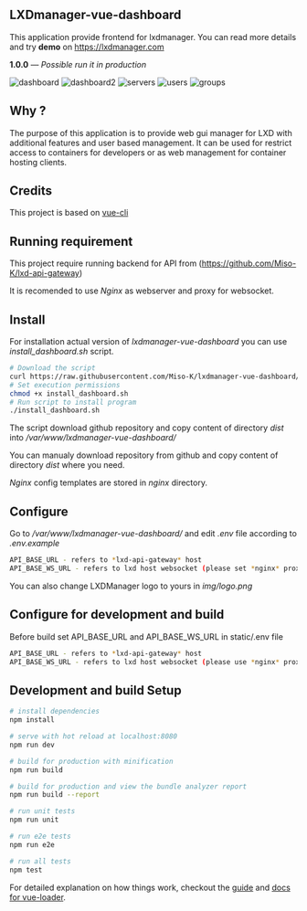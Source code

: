 ## LXDmanager-vue-dashboard

This application provide frontend for lxdmanager.
You can read more details and try **demo** on https://lxdmanager.com

**1.0.0** — *Possible run it in production*

![dashboard](https://user-images.githubusercontent.com/45683353/61130070-1f70cc80-a4b6-11e9-9bd8-2166abad5988.png)
![dashboard2](https://user-images.githubusercontent.com/45683353/61130071-1f70cc80-a4b6-11e9-928d-696e86bb8469.png)
![servers](https://user-images.githubusercontent.com/45683353/61130072-20096300-a4b6-11e9-81b1-9a8a367dc89d.png)
![users](https://user-images.githubusercontent.com/45683353/61130074-20096300-a4b6-11e9-9f7e-456d6fe33069.png)
![groups](https://user-images.githubusercontent.com/45683353/61130075-20096300-a4b6-11e9-95da-e69deb3ccdc0.png)

## Why ?

The purpose of this application is to provide web gui manager for LXD with additional features and user based management.
It can be used for restrict access to containers for developers or as web management for container hosting clients.

## Credits

This project is based on [vue-cli](https://github.com/lxc-webpanel/dashboard-vue)

## Running requirement

This project require running backend for API from (https://github.com/Miso-K/lxd-api-gateway)

It is recomended to use *Nginx* as webserver and proxy for websocket.

## Install
For installation actual version of *lxdmanager-vue-dashboard* you can use *install_dashboard.sh* script.

``` bash
# Download the script
curl https://raw.githubusercontent.com/Miso-K/lxdmanager-vue-dashboard/master/install_dashboard.sh > install_dashboard.sh
# Set execution permissions
chmod +x install_dashboard.sh
# Run script to install program
./install_dashboard.sh
```

The script download github repository and copy content of directory *dist* into */var/www/lxdmanager-vue-dashboard/* 

You can manualy download repository from github and copy content of directory *dist* where you need.

*Nginx* config templates are stored in *nginx* directory.  

## Configure
Go to */var/www/lxdmanager-vue-dashboard/* and edit *.env* file according to *.env.example*

``` bash
API_BASE_URL - refers to *lxd-api-gateway* host 
API_BASE_WS_URL - refers to lxd host websocket (please set *nginx* proxy)
``` 

You can also change LXDManager logo to yours in *img/logo.png*

## Configure for development and build

Before build set API_BASE_URL and API_BASE_WS_URL in static/.env file

``` bash
API_BASE_URL - refers to *lxd-api-gateway* host
API_BASE_WS_URL - refers to lxd host websocket (please use *nginx* proxy)
``` 

## Development and build Setup

``` bash
# install dependencies
npm install

# serve with hot reload at localhost:8080
npm run dev

# build for production with minification
npm run build

# build for production and view the bundle analyzer report
npm run build --report

# run unit tests
npm run unit

# run e2e tests
npm run e2e

# run all tests
npm test
```

For detailed explanation on how things work, checkout the [guide](http://vuejs-templates.github.io/webpack/) and [docs for vue-loader](http://vuejs.github.io/vue-loader).
